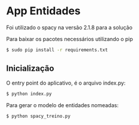 # App Entidades

Foi utilizado o spacy na versão 2.1.8 para a solução

Para baixar os pacotes necessários utilizando o pip

```sh
$ sudo pip install -r requirements.txt
```

## Inicialização

O entry point do aplicativo, é o arquivo index.py: 
```sh
$ python index.py
```
Para gerar o modelo de entidades nomeadas: 
```sh
$ python spacy_treino.py
```